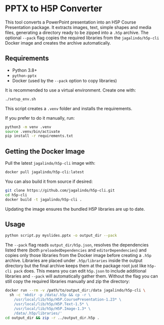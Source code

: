 # PPTX to H5P Converter

This tool converts a PowerPoint presentation into an H5P Course Presentation package. It extracts images, text, simple shapes and media files, generating a directory ready to be zipped into a `.h5p` archive. The optional `--pack` flag copies the required libraries from the `jagalindo/h5p-cli` Docker image and creates the archive automatically.

## Requirements
- Python 3.8+
- `python-pptx`
- Docker (used by the `--pack` option to copy libraries)

It is recommended to use a virtual environment. Create one with:
```bash
./setup_env.sh
```
This script creates a `.venv` folder and installs the requirements.

If you prefer to do it manually, run:
```bash
python3 -m venv .venv
source .venv/bin/activate
pip install -r requirements.txt
```

## Getting the Docker Image
Pull the latest `jagalindo/h5p-cli` image with:
```bash
docker pull jagalindo/h5p-cli:latest
```
You can also build it from source if desired:
```bash
git clone https://github.com/jagalindo/h5p-cli.git
cd h5p-cli
docker build -t jagalindo/h5p-cli .
```
Updating the image ensures the bundled H5P libraries are up to date.

## Usage
```bash
python script.py myslides.pptx -o output_dir --pack
```
The `--pack` flag reads `output_dir/h5p.json`, resolves the dependencies listed
there (both `preloadedDependencies` and `editorDependencies`) and copies only
those libraries from the Docker image before creating a `.h5p` archive.
Libraries are placed under `.h5p/libraries` inside the output directory but the
final archive keeps them at the package root just like `h5p-cli pack` does. This
means you can edit `h5p.json` to include additional libraries and `--pack` will
automatically gather them. Without the flag you can still copy the required
libraries manually and zip the directory:
```bash
docker run --rm -v /path/to/output_dir:/data jagalindo/h5p-cli \
  sh -c 'mkdir -p /data/.h5p && cp -r \
    /usr/local/lib/h5p/H5P.CoursePresentation-1.23* \
    /usr/local/lib/h5p/H5P.Text-1.5* \
    /usr/local/lib/h5p/H5P.Image-1.3* \
    /data/.h5p/libraries/'
cd output_dir && zip -r ../output_dir.h5p .
```
